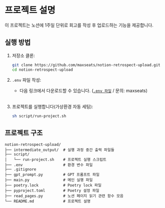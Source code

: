 # 프로젝트 설명

이 프로젝트는 노션에 1주일 단위로 회고를 작성 후 업로드하는 기능을 제공합니다.

## 실행 방법

1. 저장소 클론:
    ```bash
    git clone https://github.com/maxseats/notion-retrospect-upload.git
    cd notion-retrospect-upload
    ```
2. `.env` 파일 작성:

    - 다음 링크에서 다운로드할 수 있습니다. ([`.env 파일`](https://www.notion.so/1b20c76f6ccb8058bf97f75cbde32610?pvs=4) / 문의: maxseats)
    
    <br>
     
    
3. 프로젝트를 실행합니다(가상환경 자동 세팅):
    ```bash
    sh script/run-project.sh
    ```

## 프로젝트 구조
```
notion-retrospect-upload/
├── intermediate_output/  # 실행 과정 중간 출력 파일들
├── script/
│   └── run-project.sh    # 프로젝트 실행 스크립트
├── .env                  # 환경 변수 파일
├── .gitignore
├── gpt_prompt.py         # GPT 프롬프트 파일
├── main.py               # 메인 실행 파일
├── poetry.lock           # Poetry lock 파일
├── pyproject.toml        # Poetry 설정 파일
├── read_pages.py         # 노션 페이지 읽기 관련 함수 모음
└── README.md             # 프로젝트 설명
```


